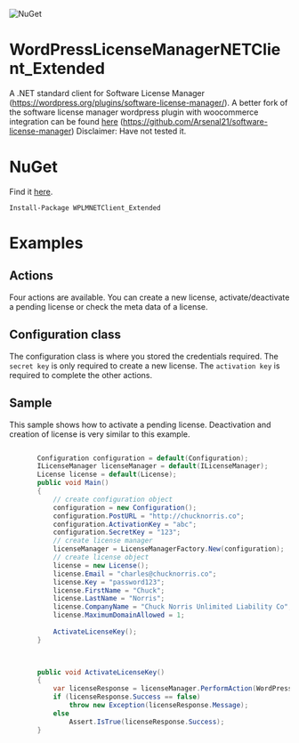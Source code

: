![NuGet](https://img.shields.io/nuget/v/WPLMNETClient_Extended.svg) 



# WordPressLicenseManagerNETClient_Extended
A .NET standard client for  Software License Manager (https://wordpress.org/plugins/software-license-manager/). A better fork of the software license manager wordpress plugin with woocommerce integration can be found [here](https://github.com/Arsenal21/software-license-manager) (https://github.com/Arsenal21/software-license-manager) Disclaimer: Have not tested it.

# NuGet

Find it [here](https://www.nuget.org/packages/WPLMNETClient_Extended/).

``` Install-Package WPLMNETClient_Extended ```

 
# Examples

## Actions 
Four actions are available. You can create a new license, activate/deactivate a pending license or check the meta data of a license.

## Configuration class

The configuration class is where you stored the credentials required. The ``` secret key ``` is only required to create a new license. The ``` activation key ``` is required to complete the other actions.

## Sample

This sample shows how to activate a pending license. Deactivation and creation of license is very similar to this example.

 ```csharp 
 
        Configuration configuration = default(Configuration);
        ILicenseManager licenseManager = default(ILicenseManager);
        License license = default(License);
        public void Main()
        {
            // create configuration object
            configuration = new Configuration();
            configuration.PostURL = "http://chucknorris.co";
            configuration.ActivationKey = "abc";
            configuration.SecretKey = "123";
            // create license manager
            licenseManager = LicenseManagerFactory.New(configuration);
            // create license object 
            license = new License();
            license.Email = "charles@chucknorris.co";
            license.Key = "password123";
            license.FirstName = "Chuck";
            license.LastName = "Norris";
            license.CompanyName = "Chuck Norris Unlimited Liability Co";
            license.MaximumDomainAllowed = 1;
        
            ActivateLicenseKey();
        }


        
        public void ActivateLicenseKey()
        {
            var licenseResponse = licenseManager.PerformAction(WordPressLicenseManagerNETClient.Consts.Action.Activate, license);
            if (licenseResponse.Success == false)
                throw new Exception(licenseResponse.Message);
            else
                Assert.IsTrue(licenseResponse.Success);
        }
 ```

